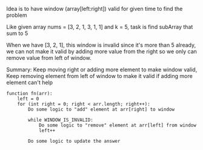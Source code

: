Idea is to have window (array[left:right]) valid for given time to find the problem

Like given array nums = [3, 2, 1, 3, 1, 1] and k = 5, task is find subArray that sum to 5

When we have [3, 2, 1], this window is invalid since it's more than 5 already, we can not make it valid by adding more value from the right
so we only can remove value from left of window.

Summary: Keep moving right or adding more element to make window valid,
Keep removing element from left of window to make it valid if adding more element can't help

```text
function fn(arr):
    left = 0
    for (int right = 0; right < arr.length; right++):
        Do some logic to "add" element at arr[right] to window

        while WINDOW_IS_INVALID:
            Do some logic to "remove" element at arr[left] from window
            left++

        Do some logic to update the answer
```